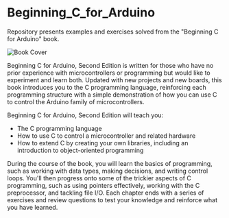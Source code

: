 # Beginning_C_for_Arduino
Repository presents examples and exercises solved from the "Beginning C for Arduino" book.

![Book Cover](https://images-na.ssl-images-amazon.com/images/I/71LynkA7TqL.jpg)

Beginning C for Arduino, Second Edition is written for those who have no prior experience with microcontrollers or programming but would like to experiment and learn both. Updated with new projects and new boards, this book introduces you to the C programming language, reinforcing each programming structure with a simple demonstration of how you can use C to control the Arduino family of microcontrollers.

Beginning C for Arduino, Second Edition will teach you:

- The C programming language
- How to use C to control a microcontroller and related hardware
- How to extend C by creating your own libraries, including an introduction to object-oriented programming

During the course of the book, you will learn the basics of programming, such as working with data types, making decisions, and writing control loops. You'll then progress onto some of the trickier aspects of C programming, such as using pointers effectively, working with the C preprocessor, and tackling file I/O. Each chapter ends with a series of exercises and review questions to test your knowledge and reinforce what you have learned.
